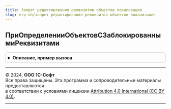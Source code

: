 ```yaml
---
title: Запрет редактирования реквизитов объектов локализация
slug: erp-uh/запрет-редактирования-реквизитов-объектов-локализация
---
```



## ПриОпределенииОбъектовСЗаблокированнымиРеквизитами
<details style="margin: 1em 0; padding: 0.5em; border: 1px solid #ccc; border-radius: 6px;">

<summary style="font-weight: bold; cursor: pointer;">Описание, пример вызова</summary>

```bsl

// Определить объекты метаданных, в модулях менеджеров которых ограничивается возможность
// редактирования реквизитов с помощью экспортной функции ПолучитьБлокируемыеРеквизитыОбъекта.
//
// Функция ПолучитьБлокируемыеРеквизитыОбъекта должна возвращать значение Массив - строки в формате
// ИмяРеквизита[;ИмяЭлементаФормы,...], где ИмяРеквизита - имя реквизита объекта, ИмяЭлементаФормы -
// имя элемента формы, связанного с реквизитом. Например, "Объект.Автор", "ПолеАвтор".
//
// Поле надписи, связанное с реквизитом, не блокируется. Если требуется блокировать,
// имя элемента надписи нужно указать после точки с запятой, как написано выше.
//
// Параметры:
//   Объекты - Соответствие - в качестве ключа указать полное имя объекта метаданных,
//             подключенного к подсистеме "Запрет редактирования реквизитов объектов",
//             в качестве значения - пустую строку.
//
// Пример:
//   Объекты.Вставить(Метаданные.Документы.ЗаказПокупателя.ПолноеИмя(), "");
//
//   При этом в модуле менеджера документа ЗаказПокупателя размещается код:
//   // См. ЗапретРедактированияРеквизитовОбъектовПереопределяемый.ПриОпределенииОбъектовСЗаблокированнымиРеквизитами.
//   Функция ПолучитьБлокируемыеРеквизитыОбъекта() Экспорт
//   	БлокируемыеРеквизиты = Новый Массив;
//   	БлокируемыеРеквизиты.Добавить("Организация"); // заблокировать редактирование реквизита Организация
//   	Возврат БлокируемыеРеквизиты;
//   КонецФункции
//
Процедура ПриОпределенииОбъектовСЗаблокированнымиРеквизитами(Объекты) Экспорт
```

Пример вызова
```bsl
ЗапретРедактированияРеквизитовОбъектовЛокализация.ПриОпределенииОбъектовСЗаблокированнымиРеквизитами(Объекты) 
```
</details>

---

© 2024, **ООО 1С-Софт**  
Все права защищены. Эта программа и сопроводительные материалы предоставляются  
в соответствии с условиями лицензии [Attribution 4.0 International (CC BY 4.0)](https://creativecommons.org/licenses/by/4.0/legalcode).

---
